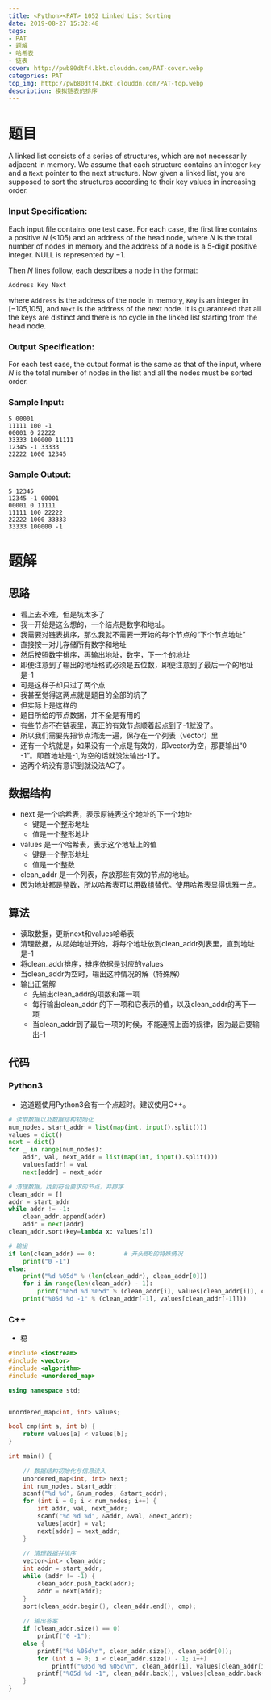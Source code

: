 ```yaml
---
title: <Python><PAT> 1052 Linked List Sorting
date: 2019-08-27 15:32:48
tags: 
- PAT
- 题解
- 哈希表
- 链表
cover: http://pwb80dtf4.bkt.clouddn.com/PAT-cover.webp
categories: PAT
top_img: http://pwb80dtf4.bkt.clouddn.com/PAT-top.webp
description: 模拟链表的排序
---
```


# 题目

A linked list consists of a series of structures, which are not necessarily adjacent in memory. We assume that each structure contains an integer `key` and a `Next` pointer to the next structure. Now given a linked list, you are supposed to sort the structures according to their key values in increasing order.

### Input Specification:

Each input file contains one test case. For each case, the first line contains a positive *N* (<105) and an address of the head node, where *N* is the total number of nodes in memory and the address of a node is a 5-digit positive integer. NULL is represented by −1.

Then *N* lines follow, each describes a node in the format:

```
Address Key Next
```

where `Address` is the address of the node in memory, `Key` is an integer in [−105,105], and `Next` is the address of the next node. It is guaranteed that all the keys are distinct and there is no cycle in the linked list starting from the head node.

### Output Specification:

For each test case, the output format is the same as that of the input, where *N* is the total number of nodes in the list and all the nodes must be sorted order.

### Sample Input:

```in
5 00001
11111 100 -1
00001 0 22222
33333 100000 11111
12345 -1 33333
22222 1000 12345
```

### Sample Output:

```out
5 12345
12345 -1 00001
00001 0 11111
11111 100 22222
22222 1000 33333
33333 100000 -1
```

# 题解

## 思路

+ 看上去不难，但是坑太多了
+ 我一开始是这么想的，一个结点是数字和地址。
+ 我需要对链表排序，那么我就不需要一开始的每个节点的“下个节点地址”
+ 直接按一对儿存储所有数字和地址
+ 然后按照数字排序，再输出地址，数字，下一个的地址
+ 即便注意到了输出的地址格式必须是五位数，即便注意到了最后一个的地址是-1
+ 可是这样子却只过了两个点
+ 我甚至觉得这两点就是题目的全部的坑了
+ 但实际上是这样的
+ 题目所给的节点数据，并不全是有用的
+ 有些节点不在链表里，真正的有效节点顺着起点到了-1就没了。
+ 所以我们需要先把节点清洗一遍，保存在一个列表（vector）里
+ 还有一个坑就是，如果没有一个点是有效的，即vector为空，那要输出“0 -1”。即首地址是-1,为空的话就没法输出-1了。
+ 这两个坑没有意识到就没法AC了。

## 数据结构

+ next 是一个哈希表，表示原链表这个地址的下一个地址
  + 键是一个整形地址
  + 值是一个整形地址
+ values 是一个哈希表，表示这个地址上的值
  - 键是一个整形地址
  - 值是一个整数
+ clean_addr  是一个列表，存放那些有效的节点的地址。
+ 因为地址都是整数，所以哈希表可以用数组替代。使用哈希表显得优雅一点。

## 算法

+ 读取数据，更新next和values哈希表
+ 清理数据，从起始地址开始，将每个地址放到clean_addr列表里，直到地址是-1
+ 将clean_addr排序，排序依据是对应的values
+ 当clean_addr为空时，输出这种情况的解（特殊解）
+ 输出正常解
  + 先输出clean_addr的项数和第一项
  + 每行输出clean_addr 的下一项和它表示的值，以及clean_addr的再下一项
  + 当clean_addr到了最后一项的时候，不能遵照上面的规律，因为最后要输出-1

## 代码

### Python3

+ 这道题使用Python3会有一个点超时。建议使用C++。

```python
# 读取数据以及数据结构初始化
num_nodes, start_addr = list(map(int, input().split()))
values = dict()
next = dict()
for _ in range(num_nodes):
    addr, val, next_addr = list(map(int, input().split()))
    values[addr] = val
    next[addr] = next_addr

# 清理数据，找到符合要求的节点，并排序
clean_addr = []
addr = start_addr
while addr != -1:
    clean_addr.append(addr)
    addr = next[addr]
clean_addr.sort(key=lambda x: values[x])

# 输出
if len(clean_addr) == 0:		# 开头即0的特殊情况
    print("0 -1")
else:
    print("%d %05d" % (len(clean_addr), clean_addr[0]))
    for i in range(len(clean_addr) - 1):
        print("%05d %d %05d" % (clean_addr[i], values[clean_addr[i]], clean_addr[i + 1]))
    print("%05d %d -1" % (clean_addr[-1], values[clean_addr[-1]]))

```



### C++

+ 稳

```c++
#include <iostream>
#include <vector>
#include <algorithm>
#include <unordered_map>

using namespace std;


unordered_map<int, int> values;

bool cmp(int a, int b) {
    return values[a] < values[b];
}

int main() {
    
    // 数据结构初始化与信息读入
    unordered_map<int, int> next;
    int num_nodes, start_addr;
    scanf("%d %d", &num_nodes, &start_addr);
    for (int i = 0; i < num_nodes; i++) {
        int addr, val, next_addr;
        scanf("%d %d %d", &addr, &val, &next_addr);
        values[addr] = val;
        next[addr] = next_addr;
    }
    
    // 清理数据并排序
    vector<int> clean_addr;
    int addr = start_addr;
    while (addr != -1) {
        clean_addr.push_back(addr);
        addr = next[addr];
    }
    sort(clean_addr.begin(), clean_addr.end(), cmp);
    
    // 输出答案
    if (clean_addr.size() == 0)
        printf("0 -1");
    else {
        printf("%d %05d\n", clean_addr.size(), clean_addr[0]);
        for (int i = 0; i < clean_addr.size() - 1; i++)
            printf("%05d %d %05d\n", clean_addr[i], values[clean_addr[i]], clean_addr[i + 1]);
        printf("%05d %d -1", clean_addr.back(), values[clean_addr.back()]);
    }
}
```

